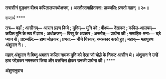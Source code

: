 **तत्रासीनं मुङ्क्षन वीक्ष्य कपिलालयमधोक्षजम् ।** **अस्तौत्समाहितमना: प्राञ्जलि: प्रणतो महान् ॥ २०॥** 

शब्दार्थ **** 

**तत्र—** **वहाँ** **; आसीनम्—** **आसन ग्रहण किये** **; मुनिम्—** **मुनि को** **; वीक्ष्य—** **देखकर** **; कपिल-आलयम्—** **कपिल मुनि के रूप में ज्ञात** **;** **अधोक्षजम्—** **विष्णु के अवतार** **; अस्तौत्—** **प्रार्थना की** **; समाहित-मना:—** **बड़े ध्यान से** **; प्राञ्जलि:—** **हाथ जोड़कर** **; प्रणत:—** **नीचे** **गिरकर, नमस्कार करते हुए** **; महान्—** **महापुरुष अंशुमान ने।** **.** 

**महान् अंशुमान ने विष्णु अवतार कपिल नामक मुनि को देखा जो घोड़े के निकट आसीन थे।** **अंशुमान ने उन्हें हाथ जोड़कर नमस्कार किया और दत्तचित्त होकर उनकी प्रार्थना की।** **** 

**अंशुमानुवाच** 